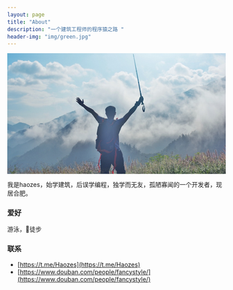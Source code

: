 ```yaml
---
layout: page
title: "About"
description: "一个建筑工程师的程序猿之路 "
header-img: "img/green.jpg"
---
```



<center>
    <p><img src="/img/mybg.jpg" align="center"></p>
</center>

我是haozes，始学建筑，后误学编程，独学而无友，孤陋寡闻的一个开发者，现居合肥。

### 爱好
游泳，徒步

### 联系

- [https://t.me/Haozes](https://t.me/Haozes)
- [https://www.douban.com/people/fancystyle/](https://www.douban.com/people/fancystyle/)


<center>
   
</center>






